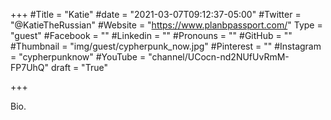 +++
#Title = "Katie"
#date = "2021-03-07T09:12:37-05:00"
#Twitter = "@KatieTheRussian"
#Website = "https://www.planbpassport.com/"
Type = "guest"
#Facebook = ""
#Linkedin = ""
#Pronouns = ""
#GitHub = ""
#Thumbnail = "img/guest/cypherpunk_now.jpg"
#Pinterest = ""
#Instagram = "cypherpunknow"
#YouTube = "channel/UCocn-nd2NUfUvRmM-FP7UhQ"
draft = "True"

+++

Bio.
